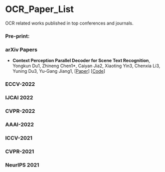 # OCR_Paper_List
OCR related works published in top conferences and journals. 


### Pre-print: 

### arXiv Papers 
* **Context Perception Parallel Decoder for Scene Text Recognition**, Yongkun Du1, Zhineng Chen1*, Caiyan Jia2, Xiaoting Yin3, Chenxia Li3, Yuning Du3, Yu-Gang Jiang1,
[[Paper](https://arxiv.org/pdf/2307.12270.pdf)]
[[Code]()]


### ECCV-2022 
### IJCAI 2022 
### CVPR-2022
### AAAI-2022 
### ICCV-2021
### CVPR-2021
### NeurIPS 2021
